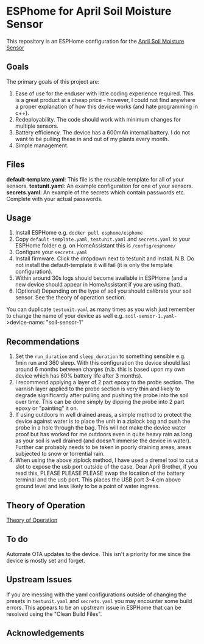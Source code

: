 # ESPhome for April Soil Moisture Sensor

This repository is an ESPHome configuration for the [April Soil Moisture Sensor](https://wiki.aprbrother.com/en/april_soil_moisture_sensor.html)

## Goals

The primary goals of this project are:
1. Ease of use for the enduser with little coding experience required. This is a great product at a cheap price - however, I could not find anywhere a proper explanation of how this device works (and hate programming in c++).
2. Redeployability. The code should work with minimum changes for multiple sensors.
3. Battery efficiency. The device has a 600mAh internal battery. I do not want to be pulling these in and out of my plants every month.
4. Simple management. 

## Files

**default-template.yaml**: This file is the reusable template for all of your sensors.
**testunit.yaml**: An example configuration for one of your sensors.
**secrets.yaml**: An example of the secrets which contain passwords etc. Complete with your actual passwords.

## Usage

1. Install ESPHome e.g. `docker pull esphome/esphome`
2. Copy `default-template.yaml`, `testunit.yaml` and `secrets.yaml` to your ESPHome folder e.g. on HomeAssistant this is `/config/esphome/`
3. Configure your `secrets.yaml`
4. Install firmware. Click the dropdown next to testunit and install. N.B. Do not install the default-template it will fail (it is only the template configuration).
5. Within around 30s logs should become available in ESPHome (and a new device should appear in HomeAssistant if you are using that).
6. (Optional) Depending on the type of soil you should calibrate your soil sensor. See the theory of operation section.

You can duplicate `testunit.yaml` as many times as you wish just remember to change the name of your device as well e.g. `soil-sensor-1.yaml`->device-name: "soil-sensor-1"

## Recommendations

1. Set the `run_duration` and `sleep_duration` to something sensible e.g. 1min run and 360 sleep. With this configuration the device should last around 6 months between charges (n.b. this is based upon my own device which has 60% battery life after 3 months).
2. I recommend applying a layer of 2 part epoxy to the probe section. The varnish layer applied to the probe section is very thin and likely to degrade significantly after pulling and pushing the probe into the soil over time. This can be done simply by dipping the probe into 2 part epoxy or "painting" it on. 
3. If using outdoors in well drained areas, a simple method to protect the device against water is to place the unit in a ziplock bag and push the probe in a hole through the bag. This will not make the device water proof but has worked for me outdoors even in quite heavy rain as long as your soil is well drained (and doesn't immerse the device in water). Further car probably needs to be taken in poorly draining areas, areas subjected to snow or torrential rain.
4. When using the above ziplock method, I have used a dremel tool to cut a slot to expose the usb port outside of the case. Dear April Brother, if you read this, PLEASE PLEASE PLEASE swap the location of the battery terminal and the usb port. This places the USB port 3-4 cm above ground level and less likely to be a point of water ingress.

## Theory of Operation

[Theory of Operation](theory.md)

## To do

Automate OTA updates to the device. This isn't a priority for me since the device is mostly set and forget.

## Upstream Issues

If you are messing with the yaml configurations outside of changing the presets in `testunit.yaml` and `secrets.yaml` you may encounter some build errors. This appears to be an upstream issue in ESPHome that can be resolved using the "Clean Build Files".

## Acknowledgements
